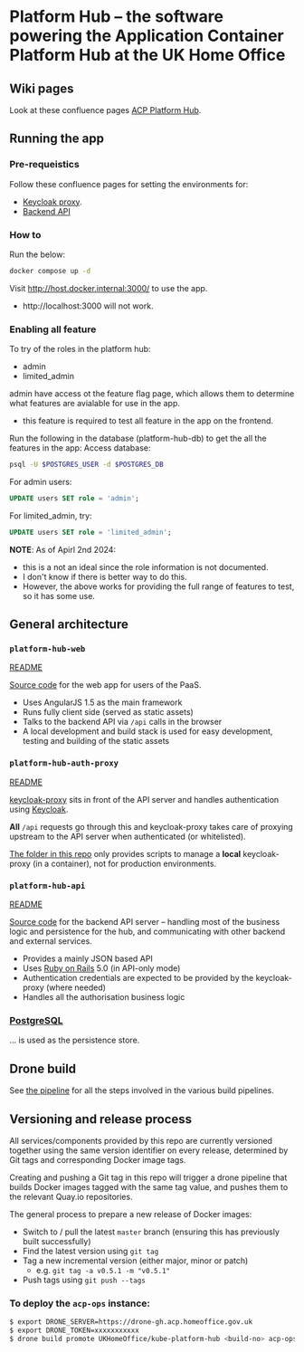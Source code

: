 # Platform Hub – the software powering the Application Container Platform Hub at the UK Home Office

## Wiki pages

Look at these confluence pages [ACP Platform Hub](https://collaboration.homeoffice.gov.uk/display/DSASS/ACP-Platform).

## Running the app

### Pre-requeistics

Follow these confluence pages for setting the environments for:
* [Keycloak proxy](https://collaboration.homeoffice.gov.uk/display/DSASS/ACP+Platform+Hub+-+keycloak+auth+proxy+local+setup).
* [Backend API](https://collaboration.homeoffice.gov.uk/display/DSASS/ACP+Platform+Hub+-+How+to+setup+API+backend+locally)

### How to

Run the below:
```sh
docker compose up -d
```

Visit http://host.docker.internal:3000/ to use the app.
- http://localhost:3000 will not work.

### Enabling all feature

To try of the roles in the platform hub:
- admin
- limited_admin

admin have access ot the feature flag page, which allows them to determine what features are avialable for use in the app.
- this feature is required to test all feature in the app on the frontend.

Run the following in the database (platform-hub-db) to get the all the features in the app:
Access database:

```sh
psql -U $POSTGRES_USER -d $POSTGRES_DB
```

For admin users:
```sql
UPDATE users SET role = 'admin';
```

For limited_admin, try:
```sql
UPDATE users SET role = 'limited_admin';
```

**NOTE**: As of Apirl 2nd 2024:
- this is a not an ideal since the role information is not documented.
- I don't know if there is better way to do this.
- However, the above works for providing the full range of features to test, so it has some use.




## General architecture

### `platform-hub-web`

[README](platform-hub-web/README.md)

[Source code](platform-hub-web) for the web app for users of the PaaS.

- Uses AngularJS 1.5 as the main framework
- Runs fully client side (served as static assets)
- Talks to the backend API via `/api` calls in the browser
- A local development and build stack is used for easy development, testing and building of the static assets

### `platform-hub-auth-proxy`

[README](platform-hub-auth-proxy/README.md)

[keycloak-proxy](https://github.com/gambol99/keycloak-proxy) sits in front of the API server and handles authentication using [Keycloak](http://www.keycloak.org/).

**All** `/api` requests go through this and keycloak-proxy takes care of proxying upstream to the API server when authenticated (or whitelisted).

[The folder in this repo](platform-hub-auth-proxy) only provides scripts to manage a **local** keycloak-proxy (in a container), not for production environments.

### `platform-hub-api`

[README](platform-hub-api/README.md)

[Source code](platform-hub-api) for the backend API server – handling most of the business logic and persistence for the hub, and communicating with other backend and external services.

- Provides a mainly JSON based API
- Uses [Ruby on Rails](http://rubyonrails.org/) 5.0 (in API-only mode)
- Authentication credentials are expected to be provided by the keycloak-proxy (where needed)
- Handles all the authorisation business logic

### [PostgreSQL](https://www.postgresql.org/)

… is used as the persistence store.

## Drone build

See [the pipeline](.drone.yml) for all the steps involved in the various build pipelines.

## Versioning and release process

All services/components provided by this repo are currently versioned together using the same version identifier on every release, determined by Git tags and corresponding Docker image tags.

Creating and pushing a Git tag in this repo will trigger a drone pipeline that builds Docker images tagged with the same tag value, and pushes them to the relevant Quay.io repositories.

The general process to prepare a new release of Docker images:

- Switch to / pull the latest `master` branch (ensuring this has previously built successfully)
- Find the latest version using `git tag`
- Tag a new incremental version (either major, minor or patch)
  - e.g. `git tag -a v0.5.1 -m "v0.5.1"`
- Push tags using `git push --tags`

### To deploy the `acp-ops` instance:

```bash
$ export DRONE_SERVER=https://drone-gh.acp.homeoffice.gov.uk
$ export DRONE_TOKEN=xxxxxxxxxxx
$ drone build promote UKHomeOffice/kube-platform-hub <build-no> acp-ops
```
